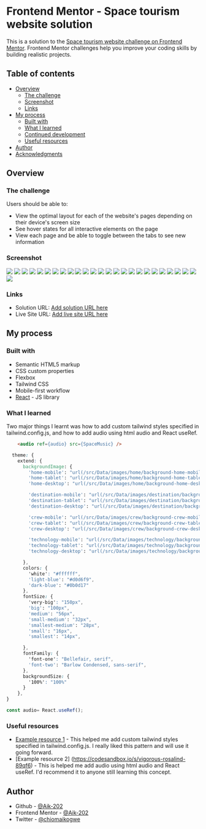 # Frontend Mentor - Space tourism website solution

This is a solution to the [Space tourism website challenge on Frontend Mentor](https://www.frontendmentor.io/challenges/space-tourism-multipage-website-gRWj1URZ3). Frontend Mentor challenges help you improve your coding skills by building realistic projects. 

## Table of contents

- [Overview](#overview)
  - [The challenge](#the-challenge)
  - [Screenshot](#screenshot)
  - [Links](#links)
- [My process](#my-process)
  - [Built with](#built-with)
  - [What I learned](#what-i-learned)
  - [Continued development](#continued-development)
  - [Useful resources](#useful-resources)
- [Author](#author)
- [Acknowledgments](#acknowledgments)


## Overview

### The challenge

Users should be able to:

- View the optimal layout for each of the website's pages depending on their device's screen size
- See hover states for all interactive elements on the page
- View each page and be able to toggle between the tabs to see new information

### Screenshot

![](./screenshots/Screenshot-1.png)
![](./screenshots/Screenshot-13.png)
![](./screenshots/Screenshot-14.png)
![](./screenshots/Screenshot-2.png)
![](./screenshots/Screenshot-3.png)
![](./screenshots/Screenshot-4.png)
![](./screenshots/Screenshot-5.png)
![](./screenshots/Screenshot-6.png)
![](./screenshots/Screenshot-7.png)
![](./screenshots/Screenshot-8.png)
![](./screenshots/Screenshot-9.png)
![](./screenshots/Screenshot-10.png)
![](./screenshots/Screenshot-11.png)
![](./screenshots/Screenshot-12.png)
![](./screenshots/Screenshot-15.png)
![](./screenshots/Screenshot-16.png)
![](./screenshots/Screenshot-17.png)
![](./screenshots/Screenshot-18.png)
![](./screenshots/Screenshot-19.png)
![](./screenshots/Screenshot-20.png)
![](./screenshots/Screenshot-21.png)
![](./screenshots/Screenshot-22.png)
![](./screenshots/Screenshot-23.png)
![](./screenshots/Screenshot-24.png)
![](./screenshots/Screenshot-25.png)
![](./screenshots/Screenshot-26.png)

### Links

- Solution URL: [Add solution URL here](https://your-solution-url.com)
- Live Site URL: [Add live site URL here](https://aik-space-tourism.vercel.app/home)

## My process

### Built with

- Semantic HTML5 markup
- CSS custom properties
- Flexbox
- Tailwind CSS
- Mobile-first workflow
- [React](https://reactjs.org/) - JS library

### What I learned
Two major things I learnt was how to add custom tailwind styles specified in tailwind.config.js, and how to add audio using html audio and React useRef.

```html
    <audio ref={audio} src={SpaceMusic} />
```
```css
  theme: {
    extend: {
      backgroundImage: {
        'home-mobile': "url(/src/Data/images/home/background-home-mobile.jpg)",
        'home-tablet': "url(/src/Data/images/home/background-home-tablet.jpg)",
        'home-desktop': "url(/src/Data/images/home/background-home-desktop.jpg)",

        'destination-mobile': "url(/src/Data/images/destination/background-destination-mobile.jpg)",
        'destination-tablet': "url(/src/Data/images/destination/background-destination-tablet.jpg)",
        'destination-desktop': "url(/src/Data/images/destination/background-destination-desktop.jpg)",

        'crew-mobile': "url(/src/Data/images/crew/background-crew-mobile.jpg)",
        'crew-tablet': "url(/src/Data/images/crew/background-crew-tablet.jpg)",
        'crew-desktop': "url(/src/Data/images/crew/background-crew-desktop.jpg)",

        'technology-mobile': "url(/src/Data/images/technology/background-technology-mobile.jpg)",
        'technology-tablet': "url(/src/Data/images/technology/background-technology-tablet.jpg)",
        'technology-desktop': "url(/src/Data/images/technology/background-technology-desktop.jpg)",

      },
      colors: {
        'white': "#ffffff",
        'light-blue': "#d0d6f9",
        'dark-blue': "#0b0d17"
      },
      fontSize: {
        'very-big': "150px",
        'big': "100px",
        'medium': "56px",
        'small-medium': "32px",
        'smallest-medium': "28px",
        'small': "16px",
        'smallest': "14px",        

      },
      fontFamily: {
        'font-one': "Bellefair, serif",
        'font-two': "Barlow Condensed, sans-serif",
      },
      backgroundSize: {
        '100%': "100%"
      }
    },
}
```
```js
const audio= React.useRef();
```

### Useful resources

- [Example resource 1](https://tailwindcss.com/docs/theme#customizing-the-default-theme) - This helped me add custom tailwind styles specified in tailwind.config.js. I really liked this pattern and will use it going forward.
- [Example resource 2] (https://codesandbox.io/s/vigorous-rosalind-89qf6) - This is helped me add audio using html audio and React useRef. I'd recommend it to anyone still learning this concept.


## Author

- Github - [@Aik-202](https://github.com/Aik-202/aik-ecommerce-product-page.git)
- Frontend Mentor - [@Aik-202](https://www.frontendmentor.io/profile/Aik-202)
- Twitter - [@chiomaikogwe](https://www.twitter.com/chiomaikogwe)

